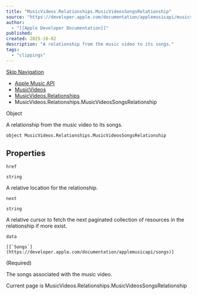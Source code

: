 ```yaml
---
title: "MusicVideos.Relationships.MusicVideosSongsRelationship"
source: "https://developer.apple.com/documentation/applemusicapi/musicvideos/relationships-data.dictionary/musicvideossongsrelationship"
author:
  - "[[Apple Developer Documentation]]"
published:
created: 2025-10-02
description: "A relationship from the music video to its songs."
tags:
  - "clippings"
---
```

[Skip Navigation](https://developer.apple.com/documentation/applemusicapi/musicvideos/relationships-data.dictionary/#app-main)

- [Apple Music API](https://developer.apple.com/documentation/applemusicapi)
- [MusicVideos](https://developer.apple.com/documentation/applemusicapi/musicvideos)
- [MusicVideos.Relationships](https://developer.apple.com/documentation/applemusicapi/musicvideos/relationships-data.dictionary)
- MusicVideos.Relationships.MusicVideosSongsRelationship

Object

A relationship from the music video to its songs.

```
object MusicVideos.Relationships.MusicVideosSongsRelationship
```

## Properties

`href`

`string`

A relative location for the relationship.

`next`

`string`

A relative cursor to fetch the next paginated collection of resources in the relationship if more exist.

`data`

``[[`Songs`](https://developer.apple.com/documentation/applemusicapi/songs)]``

(Required)

The songs associated with the music video.

Current page is MusicVideos.Relationships.MusicVideosSongsRelationship